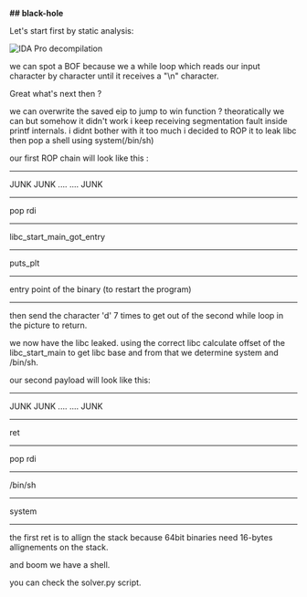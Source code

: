 **## black-hole**

Let's start first by static analysis:

![IDA  Pro decompilation](https://i.ibb.co/0DF104w/Screenshot-from-2020-03-17-20-29-17.png)

we can spot a BOF because we a while loop which reads our input character by character until it receives a "\n" character.

Great what's next then ?

we can overwrite the saved eip to jump to win function ? theoratically  we can but somehow it didn't work i keep  receiving segmentation fault inside printf internals. i didnt bother with it too much i decided to ROP it to leak libc then pop a shell using system(/bin/sh)

our first ROP chain will look like this :

________________
JUNK
JUNK
....
....
JUNK
________________
pop rdi
________________
libc_start_main_got_entry
________________
puts_plt
________________
entry point of the binary (to restart the program)
________________
then send the character 'd' 7 times to get out of the second while loop in the picture to return.

we now have the libc leaked.
using the correct libc calculate offset of the  libc_start_main to get libc base
and from that we determine system and /bin/sh.

our second payload will look like this:

________________
JUNK
JUNK
....
....
JUNK
________________
ret
________________
pop rdi
________________
/bin/sh
________________
system
________________

the first ret is to allign the stack because 64bit binaries need 16-bytes allignements on the stack.

and boom we have a shell.

you can check the solver.py script.



